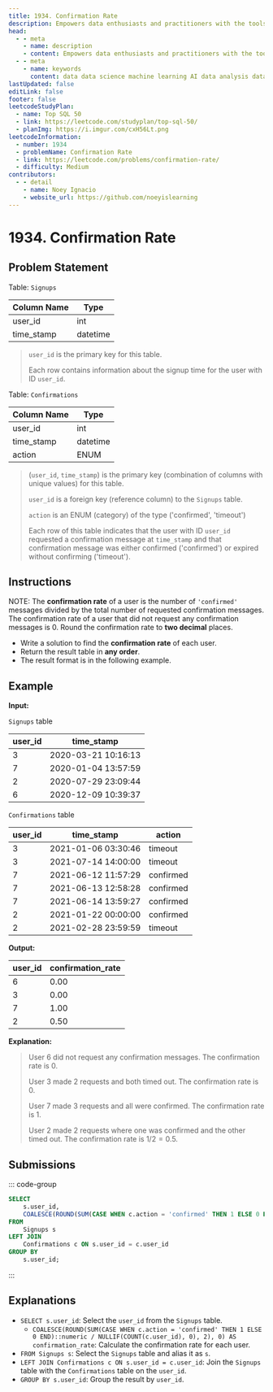 ```yaml
---
title: 1934. Confirmation Rate
description: Empowers data enthusiasts and practitioners with the tools and knowledge to unlock the potential of data.
head:
  - - meta
    - name: description
    - content: Empowers data enthusiasts and practitioners with the tools and knowledge to unlock the potential of data.
  - - meta
    - name: keywords
      content: data data science machine learning AI data analysis data-driven data enthusiasts data practitioners
lastUpdated: false
editLink: false
footer: false
leetcodeStudyPlan:
  - name: Top SQL 50
  - link: https://leetcode.com/studyplan/top-sql-50/
  - planImg: https://i.imgur.com/cxH56Lt.png
leetcodeInformation:
  - number: 1934
  - problemName: Confirmation Rate
  - link: https://leetcode.com/problems/confirmation-rate/
  - difficulty: Medium
contributors:
  - - detail
    - name: Noey Ignacio
    - website_url: https://github.com/noeyislearning
---
```


# 1934. Confirmation Rate

## Problem Statement

Table: `Signups`

<ScrollableTableContainer>

| Column Name | Type     |
| ----------- | -------- |
| user_id     | int      |
| time_stamp  | datetime |

</ScrollableTableContainer>

> `user_id` is the primary key for this table.
>
> Each row contains information about the signup time for the user with ID `user_id`.

Table: `Confirmations`

<ScrollableTableContainer>

| Column Name | Type     |
| ----------- | -------- |
| user_id     | int      |
| time_stamp  | datetime |
| action      | ENUM     |

</ScrollableTableContainer>

> (`user_id`, `time_stamp`) is the primary key (combination of columns with unique values) for this table.
>
> `user_id` is a foreign key (reference column) to the `Signups` table.
>
> `action` is an ENUM (category) of the type ('confirmed', 'timeout')
>
> Each row of this table indicates that the user with ID `user_id` requested a confirmation message at `time_stamp` and that confirmation message was either confirmed ('confirmed') or expired without confirming ('timeout').

## Instructions

NOTE: The **confirmation rate** of a user is the number of `'confirmed'` messages divided by the total number of requested confirmation messages. The confirmation rate of a user that did not request any confirmation messages is $0$. Round the confirmation rate to **two decimal** places.

- Write a solution to find the **confirmation rate** of each user.
- Return the result table in **any order**.
- The result format is in the following example.

## Example

**Input:**

`Signups` table

<ScrollableTableContainer>

| user_id | time_stamp          |
| ------- | ------------------- |
| 3       | 2020-03-21 10:16:13 |
| 7       | 2020-01-04 13:57:59 |
| 2       | 2020-07-29 23:09:44 |
| 6       | 2020-12-09 10:39:37 |

</ScrollableTableContainer>

`Confirmations` table

<ScrollableTableContainer>

| user_id | time_stamp          | action    |
| ------- | ------------------- | --------- |
| 3       | 2021-01-06 03:30:46 | timeout   |
| 3       | 2021-07-14 14:00:00 | timeout   |
| 7       | 2021-06-12 11:57:29 | confirmed |
| 7       | 2021-06-13 12:58:28 | confirmed |
| 7       | 2021-06-14 13:59:27 | confirmed |
| 2       | 2021-01-22 00:00:00 | confirmed |
| 2       | 2021-02-28 23:59:59 | timeout   |

</ScrollableTableContainer>

**Output:**

<ScrollableTableContainer>

| user_id | confirmation_rate |
| ------- | ----------------- |
| 6       | 0.00              |
| 3       | 0.00              |
| 7       | 1.00              |
| 2       | 0.50              |

</ScrollableTableContainer>

**Explanation:**

> User 6 did not request any confirmation messages. The confirmation rate is $0$.
>
> User 3 made 2 requests and both timed out. The confirmation rate is $0$.
>
> User 7 made 3 requests and all were confirmed. The confirmation rate is $1$.
>
> User 2 made 2 requests where one was confirmed and the other timed out. The confirmation rate is $1 / 2 = 0.5$.

## Submissions

::: code-group

```sql [PostgreSQL] :line-numbers
SELECT
    s.user_id,
    COALESCE(ROUND(SUM(CASE WHEN c.action = 'confirmed' THEN 1 ELSE 0 END)::numeric / NULLIF(COUNT(c.user_id), 0), 2), 0) AS confirmation_rate
FROM
    Signups s
LEFT JOIN
    Confirmations c ON s.user_id = c.user_id
GROUP BY
    s.user_id;
```

:::

## Explanations

<CustomAccordion title="PostgreSQL" submitted_by="@noeyislearning" submit_website_url="https://github.com/noeyislearning" :collapsed=false>

- `SELECT s.user_id`: Select the `user_id` from the `Signups` table.
  - `COALESCE(ROUND(SUM(CASE WHEN c.action = 'confirmed' THEN 1 ELSE 0 END)::numeric / NULLIF(COUNT(c.user_id), 0), 2), 0) AS confirmation_rate`: Calculate the confirmation rate for each user.
- `FROM Signups s`: Select the `Signups` table and alias it as `s`.
- `LEFT JOIN Confirmations c ON s.user_id = c.user_id`: Join the `Signups` table with the `Confirmations` table on the `user_id`.
- `GROUP BY s.user_id`: Group the result by `user_id`.

</CustomAccordion>
